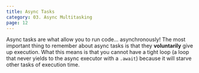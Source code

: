 ```yaml
---
title: Async Tasks
category: 03. Async Multitasking
page: 12
---
```


Async tasks are what allow you to run code... asynchronously!
The most important thing to remember about async tasks is that they **voluntarily** give up execution.
What this means is that you cannot have a tight loop (a loop that never yields to the async executor with a `.await`) because it will starve other tasks of execution time.
